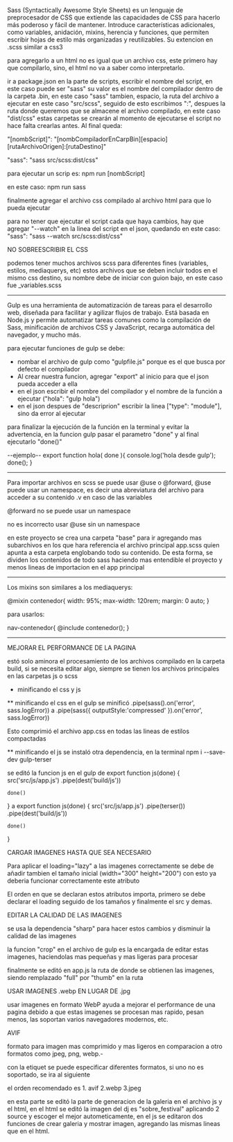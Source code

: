 Sass (Syntactically Awesome Style Sheets) es un lenguaje de preprocesador de CSS que extiende las capacidades de CSS para hacerlo más poderoso y fácil de mantener. Introduce características adicionales, como variables, anidación, mixins, herencia y funciones, que permiten escribir hojas de estilo más organizadas y reutilizables.
Su extencion en .scss similar a css3

para agregarlo a un html no es igual que un archivo css, este primero hay que compilarlo, sino, el html no va a saber como interpretarlo. 

ir a package.json
en la parte de scripts, escribir el nombre del script, en este caso puede ser "sass" su valor es el nombre del compilador dentro de la carpeta .bin, en este caso "sass" tambien, espacio, la ruta del archivo a ejecutar en este caso "src/scss", seguido de esto escribimos ":", despues la ruta donde queremos que se almacene el archivo compilado, en este caso "dist/css" estas carpetas se crearán al momento de ejecutarse el script no hace falta crearlas antes. Al final queda:

"[nombScript]": "[nombCompiladorEnCarpBin][espacio] [rutaArchivoOrigen]:[rutaDestino]"

"sass": "sass src/scss:dist/css"

para ejecutar un scrip es: npm run [nombScript] 

en este caso: npm run sass

finalmente agregar el archivo css compilado al archivo html para que lo pueda ejecutar

para no tener que ejecutar el script cada que haya cambios, hay que agregar "--watch" en la linea del script en el json, quedando en este caso:
"sass": "sass --watch src/scss:dist/css"

NO SOBREESCRIBIR EL CSS

podemos tener muchos archivos scss para diferentes fines (variables, estilos, mediaquerys, etc) estos archivos que se deben incluir todos en el mismo css destino, su nombre debe de iniciar con guion bajo, en este caso fue _variables.scss

------------------------------------------------------------

Gulp es una herramienta de automatización de tareas para el desarrollo web, diseñada para facilitar y agilizar flujos de trabajo. Está basada en Node.js y permite automatizar tareas comunes como la compilación de Sass, minificación de archivos CSS y JavaScript, recarga automática del navegador, y mucho más.

para ejecutar funciones de gulp se debe:
+ nombar el archivo de gulp como "gulpfile.js" porque es el que busca por defecto el compilador
+ Al crear nuestra funcion, agregar "export" al inicio para que el json pueda acceder a ella
+ en el json escribir el nombre del compilador y el nombre de la función a ejecutar ("hola": "gulp hola")
+ en el json despues de "descriprion" escribir la linea ["type": "module"], sino da error al ejecutar

para finalizar la ejecución de la función en la terminal y evitar la advertencia, en la funcion gulp pasar el parametro "done" y al final ejecutarlo "done()"

--ejemplo--
export function hola( done ){
    console.log('hola desde gulp');
    done();
}

-----------------------------------------------------------

Para importar archivos en scss se puede usar @use o @forward,
@use puede usar un namespace, es decir una abreviatura del archivo para acceder a su contenido .v en caso de las variables

@forward no se puede usar un namespace

no es incorrecto usar @use sin un namespace

en este proyecto se crea una carpeta "base" para ir agregando mas subarchivos en los que hara referencia el archivo principal app.scss quien apunta a esta carpeta englobando todo su contenido. De esta forma, se dividen los contenidos de todo sass haciendo mas entendible el proyecto y menos lineas de importacion en el app principal

------------------------------------------------------------

Los mixins son similares a los mediaquerys:

@mixin contenedor{
    width: 95%;
    max-width: 120rem;
    margin: 0 auto;
}

para usarlos:

nav-contenedor{
    @include contenedor();
}


--------------------------------------------------------
MEJORAR EL PERFORMANCE DE LA PAGINA

estó solo aminora el procesamiento de los archivos compilado en la carpeta build, si se necesita editar algo, siempre se tienen los archivos principales en las carpetas js o scss

+ minificando el css y js

** minificando el css
en el gulp se minificó
.pipe(sass().on('error', sass.logError))
a
.pipe(sass({
            outputStyle:'compressed'
        }).on('error', sass.logError))

Esto comprimió el archivo app.css en todas las lineas de estilos compactadas

** minificando el js
se instaló otra dependencia, en la terminal
npm i --save-dev gulp-terser

se editó la funcion js en el gulp de 
export function js(done) {
    src('src/js/app.js')
        .pipe(dest('build/js'))

    done()
}
a
export function js(done) {
    src('src/js/app.js')
        .pipe(terser())
        .pipe(dest('build/js'))

    done()
}


CARGAR IMAGENES HASTA QUE SEA NECESARIO

Para aplicar el loading="lazy" a las imagenes correctamente se debe de añadir tambien el tamaño inicial (width="300" height="200") con esto ya deberia funcionar correctamente este atributo

El orden en que se declaran estos atributos importa, primero se debe declarar el loading seguido de los tamaños y finalmente el src y demas.


EDITAR LA CALIDAD DE LAS IMAGENES

se usa la dependencia "sharp" para hacer estos cambios y disminuir la calidad de las imagenes

la funcion "crop" en el archivo de gulp es la encargada de editar estas imagenes, haciendolas mas pequeñas y mas ligeras para procesar

finalmente se editó en app.js la ruta de donde se obtienen las imagenes, siendo remplazado "full" por "thumb" en la ruta

USAR IMAGENES .webp EN LUGAR DE .jpg 

usar imagenes en formato WebP ayuda a mejorar el performance de una pagina debido a que estas imagenes se procesan mas rapido, pesan menos, las soportan varios navegadores modernos, etc.


AVIF

formato para imagen mas comprimido y mas ligeros en comparacion a otro formatos como jpeg, png, webp.-

con la etiquet <picture> se puede especificar diferentes formatos, si uno no es soportado, se ira al siguiente <source>

el orden recomendado es 1. avif 2.webp 3.jpeg

en esta parte se editó la parte de generacion de la galeria en el archivo js y el html, en el html se editó la imagen del dj es "sobre_festival" aplicando 2 source y escoger el mejor autometicamente, en el js se editaron dos funciones de crear galeria y mostrar imagen, agregando las mismas lineas que en el html.
